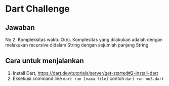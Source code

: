 # Dart Challenge

## Jawaban
No 2. Kompleksitas waktu O(n). Komplesitas yang dilakukan adalah dengan melakukan recursive didalam String dengan sejumlah panjang String.


## Cara untuk menjalankan

1. Install Dart, https://dart.dev/tutorials/server/get-started#2-install-dart
2. Eksekusi command line `dart run [nama file]` contoh `dart run no3.dart`